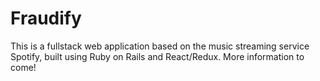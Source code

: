 # Fraudify

This is a fullstack web application based on the music streaming service Spotify, built using Ruby on Rails and React/Redux. More information to come!
